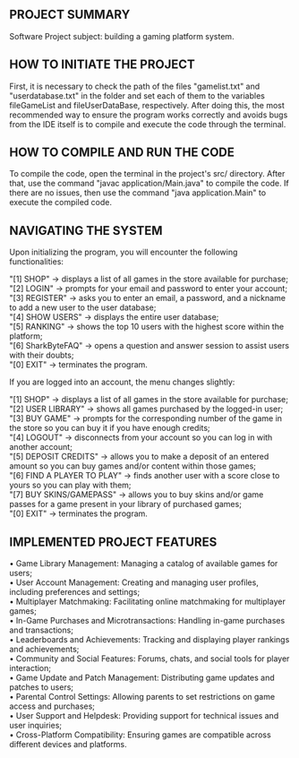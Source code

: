 ## PROJECT SUMMARY

Software Project subject: building a gaming platform system.

## HOW TO INITIATE THE PROJECT

First, it is necessary to check the path of the files "gamelist.txt" and "userdatabase.txt" in the folder and set each of them to the variables fileGameList and fileUserDataBase, respectively. After doing this, the most recommended way to ensure the program works correctly and avoids bugs from the IDE itself is to compile and execute the code through the terminal.

## HOW TO COMPILE AND RUN THE CODE

To compile the code, open the terminal in the project's src/ directory. After that, use the command "javac application/Main.java" to compile the code. If there are no issues, then use the command "java application.Main" to execute the compiled code.

## NAVIGATING THE SYSTEM

Upon initializing the program, you will encounter the following functionalities:  

"[1] SHOP" -> displays a list of all games in the store available for purchase;  
"[2] LOGIN" -> prompts for your email and password to enter your account;  
"[3] REGISTER" -> asks you to enter an email, a password, and a nickname to add a new user to the user database;  
"[4] SHOW USERS" -> displays the entire user database;  
"[5] RANKING" -> shows the top 10 users with the highest score within the platform;  
"[6] SharkByteFAQ" -> opens a question and answer session to assist users with their doubts;  
"[0] EXIT" -> terminates the program.  

If you are logged into an account, the menu changes slightly:  

"[1] SHOP" -> displays a list of all games in the store available for purchase;  
"[2] USER LIBRARY" -> shows all games purchased by the logged-in user;  
"[3] BUY GAME" -> prompts for the corresponding number of the game in the store so you can buy it if you have enough credits;  
"[4] LOGOUT" -> disconnects from your account so you can log in with another account;  
"[5] DEPOSIT CREDITS" -> allows you to make a deposit of an entered amount so you can buy games and/or content within those games;  
"[6] FIND A PLAYER TO PLAY" -> finds another user with a score close to yours so you can play with them;  
"[7] BUY SKINS/GAMEPASS" -> allows you to buy skins and/or game passes for a game present in your library of purchased games;  
"[0] EXIT" -> terminates the program.  

## IMPLEMENTED PROJECT FEATURES

• Game Library Management: Managing a catalog of available games for users;  
• User Account Management: Creating and managing user profiles, including preferences and settings;  
• Multiplayer Matchmaking: Facilitating online matchmaking for multiplayer games;  
• In-Game Purchases and Microtransactions: Handling in-game purchases and transactions;  
• Leaderboards and Achievements: Tracking and displaying player rankings and achievements;  
• Community and Social Features: Forums, chats, and social tools for player interaction;  
• Game Update and Patch Management: Distributing game updates and patches to users;  
• Parental Control Settings: Allowing parents to set restrictions on game access and purchases;  
• User Support and Helpdesk: Providing support for technical issues and user inquiries;  
• Cross-Platform Compatibility: Ensuring games are compatible across different devices and platforms.  
